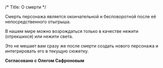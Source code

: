 /*
Title: О смерти
*/

Смерть персонажа является окончательной и бесповоротной после её непосредственного отыгрыша.

В нашем мире можно возрождаться только в качестве нежити (отрекшихся) или нежити света.

Это не мешает вам сразу же после смерти создать нового персонажа и интегрировать его в текущую сюжетку.

**Согласовано с Олегом Сафроновым**